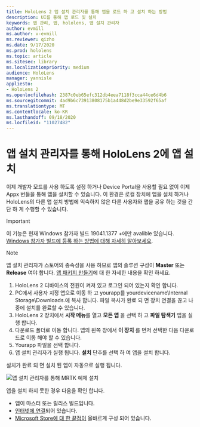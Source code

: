 ```yaml
---
title: HoloLens 2 앱 설치 관리자를 통해 앱을 로드 하 고 설치 하는 방법
description: UI를 통해 앱 로드 및 설치
keywords: 앱 관리, 앱, hololens, 앱 설치 관리자
author: evmill
ms.author: v-evmill
ms.reviewer: qizho
ms.date: 9/17/2020
ms.prod: hololens
ms.topic: article
ms.sitesec: library
ms.localizationpriority: medium
audience: HoloLens
manager: yannisle
appliesto:
- HoloLens 2
ms.openlocfilehash: 2387c0eb65efc312db4eea7118f3cca44ce6d4b6
ms.sourcegitcommit: 4ad9b6c73913808175b1a448d2be9e33592f65af
ms.translationtype: MT
ms.contentlocale: ko-KR
ms.lasthandoff: 09/18/2020
ms.locfileid: "11027482"
---
```

# 앱 설치 관리자를 통해 HoloLens 2에 앱 설치

이제 개발자 모드를 사용 하도록 설정 하거나 Device Portal을 사용할 필요 없이 이제 Appx 번들을 통해 앱을 설치할 수 있습니다. 이 환경은 로컬 장치에 앱을 설치 하거나 HoloLens의 다른 앱 설치 방법에 익숙하지 않은 다른 사용자와 앱을 공유 하는 것을 간단 하 게 수행할 수 있습니다. 

> [!IMPORTANT]
> 이 기능은 현재 Windows 참가자 빌드 19041.1377 +에만 avalible 있습니다. [Windows 참가자 빌드에 등록 하는 방법에 대해 자세히 알아보세요](hololens-insider.md).

> [!NOTE]
> 앱 설치 관리자가 스토어의 종속성을 사용 하므로 앱의 솔루션 구성이 **Master** 또는 **Release** 여야 합니다. [앱 패키지 만들기](https://docs.microsoft.com/windows/msix/app-installer/create-appinstallerfile-vs)에 대 한 자세한 내용을 확인 하세요.

1.  HoloLens 2 디바이스의 전원이 켜져 있고 로그인 되어 있는지 확인 합니다.
1.  PC에서 사용자 지정 앱으로 이동 하 고 yourapp를 yourdevicename\Internal Storage\Downloads.에 복사 합니다. 
    파일 복사가 완료 되 면 장치 연결을 끊고 나중에 설치를 완료할 수 있습니다.
1.  HoloLens 2 장치에서 **시작 메뉴**를 열고 **모든 앱** 을 선택 하 고 **파일 탐색기** 앱을 실행 합니다.
1.  다운로드 폴더로 이동 합니다. 앱의 왼쪽 창에서 **이 장치** 를 먼저 선택한 다음 다운로드로 이동 해야 할 수 있습니다.
1.  Yourapp 파일을 선택 합니다. 
1.  앱 설치 관리자가 실행 됩니다. **설치** 단추를 선택 하 여 앱을 설치 합니다. 

설치가 완료 되 면 설치 된 앱이 자동으로 실행 됩니다. 

![앱 설치 관리자를 통해 MRTK 예제 설치](images/hololens-app-installer-picture.jpg)

앱을 설치 하지 못한 경우 다음을 확인 합니다.
-   앱이 마스터 또는 릴리스 빌드입니다.
-   [인터넷에 연결](hololens-network.md)되어 있습니다.
-   [Microsoft Store에 대 한 끝점이](hololens-offline.md) 올바르게 구성 되어 있습니다.  
